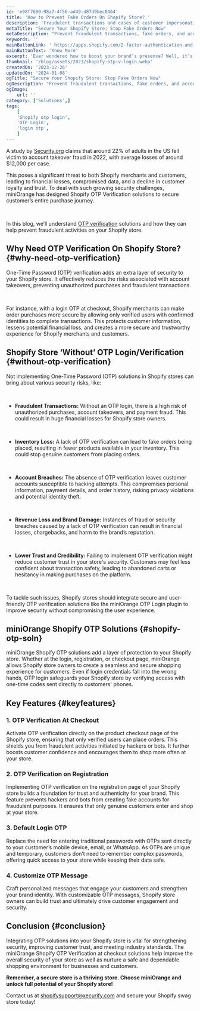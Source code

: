 ```yaml
---
id: 'e98f7680-98a7-4f56-ad49-d87d9bec0464'
title: 'How to Prevent Fake Orders On Shopify Store? '
description: 'Fraudulent transactions and cases of customer impersonation have increased dramatically in recent years. Hackers are now targeting e-commerce stores to gain access to user accounts and payment information. Recently, there has been an increase in account takeover attacks, in which a criminal gains access to a legitimate customer account. This enables them to impersonate real clients and conduct fraudulent transactions.'
metaTitle: "Secure Your Shopify Store: Stop Fake Orders Now"
metaDescription: "Prevent fraudulent transactions, fake orders, and account takeovers on your Shopify store with miniOrange OTP Login solutions."
keywords: ''
mainButtonLink: ' https://apps.shopify.com/2-factor-authentication-and-passwordless-login'
mainButtonText: 'Know More'
excerpt: 'Ever wondered how to boost your brand’s presence? Well, it’s not just about offering great products or services; it’s also about connecting with your customers and giving them a sense of exclusivity. One way to do that is by creating an online company swag store.'
thumbnail: '/blog/assets/2023/shopify-otp-v-login.webp'
createdOn: '2023-12-26'
updatedOn: '2024-01-08'
ogTitle: "Secure Your Shopify Store: Stop Fake Orders Now"
ogDescription: "Prevent fraudulent transactions, fake orders, and account takeovers on your Shopify store with miniOrange OTP Login solutions."
ogImage:
    url: ''
category: ['Solutions',]
tags:
    [
	'Shopify otp login',
    'OTP Login',
    'login otp',
    ]
---
```


A study by [Security.org](https://seon.io/resources/statistics-account-takeover-fraud/) claims that around 22% of adults in the US fell victim to account takeover fraud in 2022, with average losses of around $12,000 per case. 

This poses a significant threat to both Shopify merchants and customers, leading to financial losses, compromised data, and a decline in customer loyalty and trust. To deal with such growing security challenges, miniOrange has designed Shopify OTP Verification solutions to secure customer’s entire purchase journey. 

&nbsp;

In this blog, we’ll understand [OTP verification](https://plugins.miniorange.com/login-with-otp-into-shopify) solutions and how they can help prevent fraudulent activities on your Shopify store.



## Why Need OTP Verification On Shopify Store? {#why-need-otp-verification}

One-Time Password (OTP) verification adds an extra layer of security to your Shopify store. It effectively reduces the risks associated with account takeovers, preventing unauthorized purchases and fraudulent transactions. 

&nbsp;

For instance, with a login OTP at checkout, Shopify merchants can make order purchases more secure by allowing only verified users with confirmed identities to complete transactions. This protects customer information, lessens potential financial loss, and creates a more secure and trustworthy experience for Shopify merchants and customers.

## Shopify Store ‘Without’ OTP Login/Verification {#without-otp-verification}

Not implementing One-Time Password (OTP) solutions in Shopify stores can bring about various security risks, like:

&nbsp;

- **Fraudulent Transactions:** Without an OTP login, there is a high risk of unauthorized purchases, account takeovers, and payment fraud. This could result in huge financial losses for Shopify store owners.

&nbsp;

- **Inventory Loss:** A lack of OTP verification can lead to fake orders being placed, resulting in fewer products available in your inventory. This could stop genuine customers from placing orders.

&nbsp;

- **Account Breaches:** The absence of OTP verification leaves customer accounts susceptible to hacking attempts. This compromises personal information, payment details, and order history, risking privacy violations and potential identity theft.

&nbsp;

- **Revenue Loss and Brand Damage:**  Instances of fraud or security breaches caused by a lack of OTP verification can result in financial losses, chargebacks, and harm to the brand’s reputation.

&nbsp;

- **Lower Trust and Credibility:** Failing to implement OTP verification might reduce customer trust in your store's security. Customers may feel less confident about transaction safety, leading to abandoned carts or hesitancy in making purchases on the platform.

&nbsp;

To tackle such issues, Shopify stores should integrate secure and user-friendly OTP verification solutions like the miniOrange OTP Login plugin to improve security without compromising the user experience.

## miniOrange Shopify OTP Solutions {#shopify-otp-soln}
miniOrange Shopify OTP solutions add a layer of protection to your Shopify store. Whether at the login, registration, or checkout page, miniOrange allows Shopify store owners to create a seamless and secure shopping experience for customers. Even if login credentials fall into the wrong hands, OTP login safeguards your Shopify store by verifying access with one-time codes sent directly to customers' phones.

## Key Features  {#keyfeatures}

### 1. OTP Verification At Checkout 

Activate OTP verification directly on the product checkout page of the Shopify store, ensuring that only verified users can place orders. This shields you from fraudulent activities initiated by hackers or bots. It further boosts customer confidence and encourages them to shop more often at your store. 

### 2. OTP Verification on Registration

Implementing OTP verification on the registration page of your Shopify store builds a foundation for trust and authenticity for your brand. This feature prevents hackers and bots from creating fake accounts for fraudulent purposes. It ensures that only genuine customers enter and shop at your store. 

### 3. Default Login OTP 

Replace the need for entering traditional passwords with OTPs sent directly to your customer’s mobile device, email, or WhatsApp. As OTPs are unique and temporary, customers don’t need to remember complex passwords, offering quick access to your store while keeping their data safe. 

### 4. Customize OTP Message

Craft personalized messages that engage your customers and strengthen your brand identity. With customizable OTP messages, Shopify store owners can build trust and ultimately drive customer engagement and security.


## Conclusion  {#conclusion}

Integrating OTP solutions into your Shopify store is vital for strengthening security, improving customer trust, and meeting industry standards. The miniOrange Shopify OTP Verification at checkout solutions help improve the overall security of your store as well as nurture a safe and dependable shopping environment for businesses and customers.

**Remember, a secure store is a thriving store. Choose miniOrange and unlock full potential of your Shopify store!**

Contact us at [shopifysupport@xecurify.com](mailto:shopifysupport@xecurify.com) and secure your Shopify swag store today!   







  





